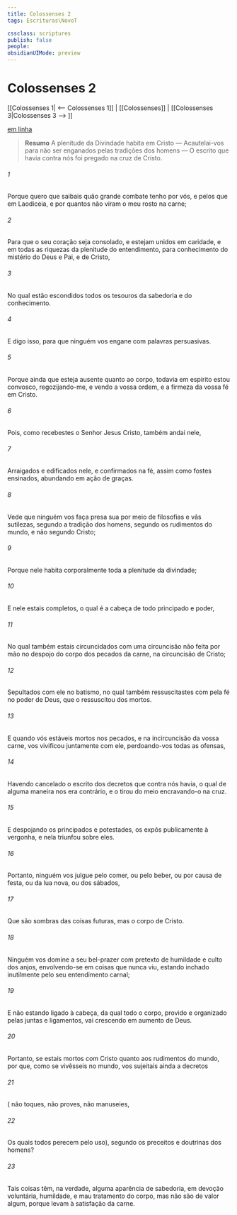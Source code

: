 ```yaml
---
title: Colossenses 2
tags: Escrituras\NovoT

cssclass: scriptures
publish: false
people:
obsidianUIMode: preview
---
```


# Colossenses 2
[[Colossenses 1| <-- Colossenses 1]] | [[Colossenses]] | [[Colossenses 3|Colossenses 3 --> ]]

[em linha](https://churchofjesuschrist.org/study/scriptures/nt/col/2?lang=por)

> __Resumo__
A plenitude da Divindade habita em Cristo — Acautelai-vos para não ser enganados pelas tradições dos homens — O escrito que havia contra nós foi pregado na cruz de Cristo.

###### 1 
Porque quero que saibais quão grande combate tenho por vós, e pelos que  em Laodiceia, e por quantos não viram o meu rosto na carne;

###### 2 
Para que o seu coração seja consolado, e estejam unidos em caridade, e em todas as riquezas da plenitude do entendimento, para conhecimento do mistério do Deus e Pai, e de Cristo,

###### 3 
No qual estão escondidos todos os tesouros da sabedoria e do conhecimento.

###### 4 
E digo isso, para que ninguém vos engane com palavras persuasivas.

###### 5 
Porque ainda que esteja ausente quanto ao corpo, todavia em espírito estou convosco, regozijando-me, e vendo a vossa ordem, e a firmeza da vossa fé em Cristo.

###### 6 
Pois, como recebestes o Senhor Jesus Cristo,  também andai nele,

###### 7 
Arraigados e edificados nele, e confirmados na fé, assim como fostes ensinados, abundando em ação de graças.

###### 8 
Vede que ninguém vos faça presa sua por meio de filosofias e vãs sutilezas, segundo a tradição dos homens, segundo os rudimentos do mundo, e não segundo Cristo;

###### 9 
Porque nele habita corporalmente toda a plenitude da divindade;

###### 10 
E nele estais completos, o qual é a cabeça de todo principado e poder,

###### 11 
No qual também estais circuncidados com uma circuncisão não feita por mão no despojo do corpo dos pecados da carne, na circuncisão de Cristo;

###### 12 
Sepultados com ele no batismo, no qual também ressuscitastes com  pela fé no poder de Deus, que o ressuscitou dos mortos.

###### 13 
E quando vós estáveis mortos nos pecados, e na incircuncisão da vossa carne, vos vivificou juntamente com ele, perdoando-vos todas as ofensas,

###### 14 
Havendo cancelado o escrito dos decretos que contra nós havia, o qual de alguma maneira nos era contrário, e o tirou do meio  encravando-o na cruz.

###### 15 
E despojando os principados e potestades, os expôs publicamente à vergonha, e nela triunfou sobre eles.

###### 16 
Portanto, ninguém vos julgue pelo comer, ou pelo beber, ou por causa  de festa, ou da lua nova, ou dos sábados,

###### 17 
Que são sombras das coisas futuras, mas o corpo  de Cristo.

###### 18 
Ninguém vos domine a seu bel-prazer com pretexto de humildade e culto dos anjos, envolvendo-se em coisas que nunca viu, estando inchado inutilmente pelo seu entendimento carnal;

###### 19 
E não estando ligado à cabeça, da qual todo o corpo, provido e organizado pelas juntas e ligamentos, vai crescendo em aumento de Deus.

###### 20 
Portanto, se estais mortos com Cristo quanto aos rudimentos do mundo, por que, como se vivêsseis no mundo, vos sujeitais ainda a decretos

###### 21 
( não toques, não proves, não manuseies,

###### 22 
Os quais todos perecem pelo uso), segundo os preceitos e doutrinas dos homens?

###### 23 
Tais coisas têm, na verdade, alguma aparência de sabedoria, em devoção voluntária, humildade, e mau tratamento do corpo, mas não são de valor algum, porque levam à satisfação da carne.

